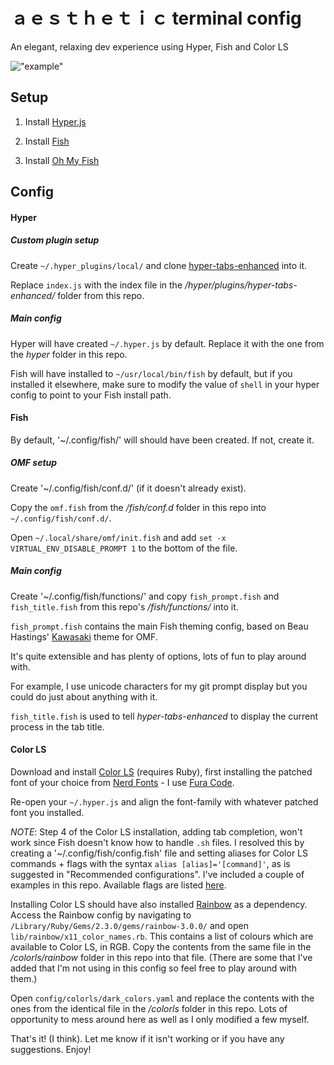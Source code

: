 # ａｅｓｔｈｅｔｉｃ terminal config

An elegant, relaxing dev experience using Hyper, Fish and Color LS

!["example"](https://github.com/andreafinlay/aesthetic-terminal-config/blob/master/assets/example.png?raw=true)

## Setup

1. Install [Hyper.js](https://hyper.is/)

2. Install [Fish](https://fishshell.com/)

3. Install [Oh My Fish](https://github.com/oh-my-fish/oh-my-fish)

## Config

#### Hyper

##### Custom plugin setup

Create `~/.hyper_plugins/local/` and clone [hyper-tabs-enhanced](https://github.com/henrikdahl/hyper-tabs-enhanced) into it.

Replace `index.js` with the index file in the */hyper/plugins/hyper-tabs-enhanced/* folder from this repo.

##### Main config

Hyper will have created `~/.hyper.js` by default. Replace it with the one from the *hyper* folder in this repo.

Fish will have installed to `~/usr/local/bin/fish` by default, but if you installed it elsewhere, make sure to modify the value of `shell` in your hyper config to point to your Fish install path.

#### Fish

By default, '~/.config/fish/' will should have been created. If not, create it.

##### OMF setup

Create '~/.config/fish/conf.d/' (if it doesn't already exist).

Copy the `omf.fish` from the */fish/conf.d* folder in this repo into `~/.config/fish/conf.d/`.

Open `~/.local/share/omf/init.fish` and add `set -x VIRTUAL_ENV_DISABLE_PROMPT 1` to the bottom of the file.

##### Main config

Create '~/.config/fish/functions/' and copy `fish_prompt.fish` and `fish_title.fish` from this repo's */fish/functions/* into it. 

`fish_prompt.fish` contains the main Fish theming config, based on Beau Hastings' [Kawasaki](https://github.com/hastinbe/theme-kawasaki) theme for OMF.

It's quite extensible and has plenty of options, lots of fun to play around with.

For example, I use unicode characters for my git prompt display but you could do just about anything with it.

`fish_title.fish` is used to tell *hyper-tabs-enhanced* to display the current process in the tab title.

#### Color LS

Download and install [Color LS](https://github.com/athityakumar/colorls) (requires Ruby), first installing the patched font of your choice from [Nerd Fonts](https://github.com/ryanoasis/nerd-fonts/blob/master/readme.md) - I use [Fura Code](https://github.com/ryanoasis/nerd-fonts/tree/master/patched-fonts/FiraCode).

Re-open your `~/.hyper.js` and align the font-family with whatever patched font you installed.

*NOTE*: Step 4 of the Color LS installation, adding tab completion, won't work since Fish doesn't know how to handle `.sh` files. I resolved this by creating a '~/.config/fish/config.fish' file and setting aliases for Color LS commands + flags with the syntax `alias [alias]='[command]'`, as is suggested in "Recommended configurations". I've included a couple of examples in this repo. Available flags are listed [here](https://github.com/athityakumar/colorls#flags).

Installing Color LS should have also installed [Rainbow](https://github.com/sickill/rainbow) as a dependency. Access the Rainbow config by navigating to `/Library/Ruby/Gems/2.3.0/gems/rainbow-3.0.0/` and open `lib/rainbow/x11_color_names.rb`. This contains a list of colours which are available to Color LS, in RGB. Copy the contents from the same file in the */colorls/rainbow* folder in this repo into that file. (There are some that I've added that I'm not using in this config so feel free to play around with them.)

Open `config/colorls/dark_colors.yaml` and replace the contents with the ones from the identical file in the */colorls* folder in this repo. Lots of opportunity to mess around here as well as I only modified a few myself.

That's it! (I think). Let me know if it isn't working or if you have any suggestions. Enjoy!






